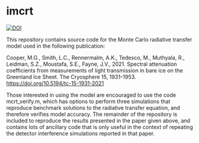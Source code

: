 # imcrt

[![DOI](https://zenodo.org/badge/344242726.svg)](https://zenodo.org/badge/latestdoi/344242726)

This repository contains source code for the Monte Carlo radiative transfer model used in the following publication:

Cooper, M.G., Smith, L.C., Rennermalm, A.K., Tedesco, M., Muthyala, R., Leidman, S.Z., Moustafa, S.E., Fayne, J.V., 2021. Spectral attenuation coefficients from measurements of light transmission in bare ice on the Greenland Ice Sheet. The Cryosphere 15, 1931–1953. https://doi.org/10.5194/tc-15-1931-2021

Those interested in using the model are encouraged to use the code mcrt_verify.m, which has options to perform three simulations that reproduce benchmark solutions to the radiative transfer equation, and therefore verifies model accuracy. The remainder of the repository is included to reproduce the results presented in the paper given above, and contains lots of ancillary code that is only useful in the context of repeating the detector interference simulations reported in that paper.
